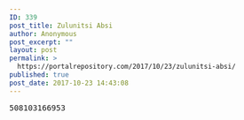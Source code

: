 ```yaml
---
ID: 339
post_title: Zulunitsi Absi
author: Anonymous
post_excerpt: ""
layout: post
permalink: >
  https://portalrepository.com/2017/10/23/zulunitsi-absi/
published: true
post_date: 2017-10-23 14:43:08
---
```

<pre>508103166953</pre>